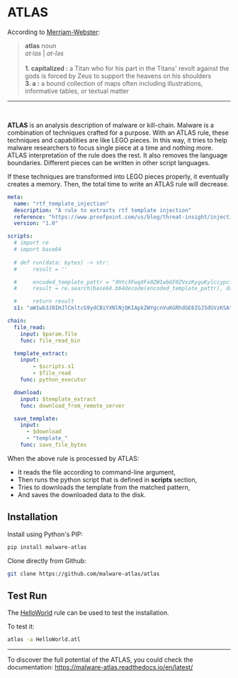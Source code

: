 # ATLAS

According to [Merriam-Webster](https://www.merriam-webster.com/dictionary/atlas):
>**atlas** noun </br>_at·​las_ | _at-ləs_</br></br>**1. capitalized :** a Titan who for his part in the Titans' revolt against the gods is forced by Zeus to support the heavens on his shoulders</br>**3. a :** a bound collection of maps often including illustrations, informative tables, or textual matter

---

</br>

**ATLAS** is an analysis description of malware or kill-chain. Malware is a combination of techniques crafted for a purpose. With an ATLAS rule, these techniques and capabilities are like LEGO pieces. In this way, it tries to help malware researchers to focus single piece at a time and nothing more. ATLAS interpretation of the rule does the rest. It also removes the language boundaries. Different pieces can be written in other script languages.

If these techniques are transformed into LEGO pieces properly, it eventually creates a memory. Then, the total time to write an ATLAS rule will decrease.

``` yaml
meta:
  name: "rtf_template_injection"
  description: "A rule to extracts rtf template injection"
  reference: "https://www.proofpoint.com/us/blog/threat-insight/injection-new-black-novel-rtf-template-inject-technique-poised-widespread"
  version: "1.0"

scripts:
  # import re
  # import base64
  
  # def run(data: bytes) -> str:
  #     result = ''

  #     encoded_template_pattr = "XHtcXFwqXFx0ZW1wbGF0ZVxzKyguKylccypcfQ=="
  #     result = re.search(base64.b64decode(encoded_template_pattr), data).group(1).decode()

  #     return result
  s1: "aW1wb3J0IHJlCmltcG9ydCBiYXNlNjQKIApkZWYgcnVuKGRhdGE6IGJ5dGVzKSAtPiBzdHI6CiAgICByZXN1bHQgPSAnJwoKICAgIGVuY29kZWRfdGVtcGxhdGVfcGF0dHIgPSAiWEh0Y1hGd3FYRngwWlcxd2JHRjBaVnh6S3lndUt5bGNjeXBjZlE9PSIKICAgIHJlc3VsdCA9IHJlLnNlYXJjaChiYXNlNjQuYjY0ZGVjb2RlKGVuY29kZWRfdGVtcGxhdGVfcGF0dHIpLCBkYXRhKS5ncm91cCgxKS5kZWNvZGUoKQoKICAgIHJldHVybiByZXN1bHQ="

chain:
  file_read:
    input: $param.file
    func: file_read_bin

  template_extract:
    input: 
        - $scripts.s1
        - $file_read
    func: python_executor

  download:
    input: $template_extract
    func: download_from_remote_server

  save_template:
    input: 
      - $download
      - "template_"
    func: save_file_bytes
```

When the above rule is processed by ATLAS:
* It reads the file according to command-line argument,
* Then runs the python script that is defined in **scripts** section,
* Tries to downloads the template from the matched pattern,
* And saves the downloaded data to the disk.


## Installation

Install using Python's PIP:

``` bash
pip install malware-atlas
```

Clone directly from Github:

``` bash
git clone https://github.com/malware-atlas/atlas
```


## Test Run

The [HelloWorld](https://github.com/MALWARE-ATLAS/ATLAS/blob/master/HelloWorld.atl) rule can be used to test the installation.

To test it:

``` bash
atlas -a HelloWorld.atl
```


---

To discover the full potential of the ATLAS, you could check the documentation: https://malware-atlas.readthedocs.io/en/latest/
